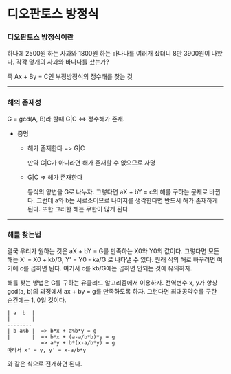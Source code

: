 # 디오판토스 방정식

### 디오판토스 방정식이란
하나에 2500원 하는 사과와 1800원 하는 바나나를 여러개 샀더니 8만 3900원이 나왔다. 각각 몇개의 사과와 바나나를 샀는가?

즉 Ax + By = C인 부정방정식의 정수해를 찾는 것

-------------------

### 해의 존재성
G = gcd(A, B)라 할때 G|C <=> 정수해가 존재.

* 증명
  * 해가 존재한다 => G|C
  	
    만약 G|C가 아니라면 해가 존재할 수 없으므로 자명

  * G|C => 해가 존재한다

    등식의 양변을 G로 나누자. 그렇다면 aX + bY = c의 해를 구하는 문제로 바뀐다. 그런데 a와 b는 서로소이므로 나머지를 생각한다면 반드시 해가 존재하게 된다. 또한 그러한 해는 무한이 많게 된다.

--------------------

### 해를 찾는법
결국 우리가 원하는 것은 aX + bY = G를 만족하는 X0와 Y0의 값이다. 그렇다면 모든 해는 X' = X0 + kb/G, Y' = Y0 - ka/G 로 나타낼 수 있다. 원래 식의 해로 바꾸려면 여기에 c를 곱하면 된다. 여기서 c를 kb/G에는 곱하면 안되는 것에 유의하자.

해를 찾는 방법은 G를 구하는 유클리드 알고리즘에서 이용하자. 전역변수 x, y가 항상 gcd(a, b)의 과정에서 ax + by = g를 만족하도록 하자. 그런다면 최대공약수를 구한 순간에는 1, 0일 것이다.

```
| a  b  |  
|       |
--------
| b a%b |  => b*x + a%b*y = g
|       |  => b*x + (a-a/b*b)*y = g
		   => a*y + b*(x-a/b*y) = g
따라서 x' = y, y' = x-a/b*y
```

와 같은 식으로 전개하면 된다.

